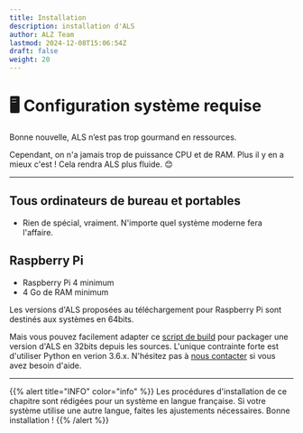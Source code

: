 ```yaml
---
title: Installation
description: installation d'ALS
author: ALZ Team
lastmod: 2024-12-08T15:06:54Z
draft: false
weight: 20
---
```


# 🖥️ Configuration système requise

Bonne nouvelle, ALS n’est pas trop gourmand en ressources.

Cependant, on n'a jamais trop de puissance CPU et de RAM. Plus il y en a mieux c'est ! Cela rendra ALS plus fluide. 😊

---

## Tous ordinateurs de bureau et portables
- Rien de spécial, vraiment. N'importe quel système moderne fera l'affaire.

## Raspberry Pi
- Raspberry Pi 4 minimum
- 4 Go de RAM minimum
 
Les versions d'ALS proposées au téléchargement pour Raspberry Pi sont destinés aux systèmes en 64bits.

Mais vous pouvez facilement adapter ce [script de build](https://github.com/deufrai/als/blob/release/0.7/ci/builds/build_dist_arm64_linux.sh)
pour packager une version d'ALS en 32bits depuis les sources. L'unique contrainte forte est d'utiliser Python en verion
3.6.x. N'hésitez pas à [nous contacter](mailto://support@als-app.org) 
si vous avez besoin d'aide.

---

{{% alert title="INFO" color="info" %}}
Les procédures d'installation de ce chapitre sont rédigées pour un système en langue française. Si votre système
utilise une autre langue, faites les ajustements nécessaires. Bonne installation !
{{% /alert %}}
